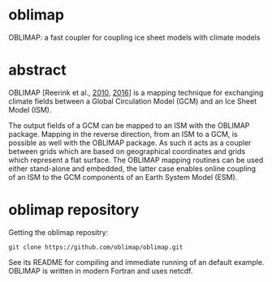 # oblimap
OBLIMAP: a fast coupler for coupling ice sheet models with climate models

# abstract
OBLIMAP [Reerink et al., [2010](https://www.geosci-model-dev.net/3/13/2010/gmd-3-13-2010.html), 
[2016](https://www.geosci-model-dev.net/9/4111/2016/gmd-9-4111-2016.html)] is a mapping technique for exchanging climate 
fields between a Global Circulation Model (GCM) and an Ice Sheet Model (ISM).

The output fields of a GCM can be mapped to an ISM with the OBLIMAP package. Mapping in the reverse direction, from an ISM 
to a GCM, is possible as well with the OBLIMAP package. As such it acts as a coupler between grids which are based on 
geographical coordinates and grids which represent a flat surface. The OBLIMAP mapping routines can be used either stand-alone
and embedded, the latter case enables online coupling of an ISM to the GCM components of an Earth System Model (ESM).

# oblimap repository

Getting the oblimap repositry:
```
git clone https://github.com/oblimap/oblimap.git
```
See its README for compiling and immediate running of an default example. OBLIMAP is written in modern Fortran and uses netcdf.
